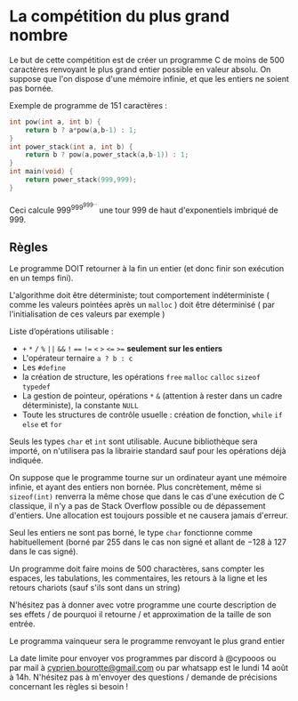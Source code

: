 # La compétition du plus grand nombre

Le but de cette compétition est de créer un programme C de moins de 500 caractères renvoyant le plus grand entier possible en valeur absolu. On suppose que l'on dispose d'une mémoire infinie, et que les entiers ne soient pas bornée.

Exemple de programme de 151 caractères :
```c
int pow(int a, int b) {
	return b ? a*pow(a,b-1) : 1;
}
int power_stack(int a, int b) {
	return b ? pow(a,power_stack(a,b-1)) : 1;
}
int main(void) {
	return power_stack(999,999);
}
```
Ceci calcule $999^{999^{999^{...}}}$ une tour 999 de haut d'exponentiels imbriqué de $999$.

## Règles 
Le programme DOIT retourner à la fin un entier (et donc finir son exécution en un temps fini).

L'algorithme doit être déterministe; tout comportement indéterministe ( comme les valeurs pointées après un `malloc` ) doit être déterminisé ( par l'initialisation de ces valeurs par exemple )

Liste d’opérations utilisable : 
 - `+` `*` `/` `%` `||` `&&` `!` `==` `!=` `<` `>` `<=` `>=` **seulement sur les entiers**
 - L'opérateur ternaire `a ? b : c`
 - Les `#define`
 - la création de structure, les opérations `free` `malloc` `calloc` `sizeof` `typedef`
 - La gestion de pointeur, opérations `*` `&` (attention à rester dans un cadre déterministe), la constante `NULL`
 - Toute les structures de contrôle usuelle : création de fonction, `while` `if` `else` et `for`
 
Seuls les types `char` et `int` sont utilisable.
Aucune bibliothèque sera importé, on n'utilisera pas la librairie standard sauf pour les opérations déjà indiquée.

On suppose que le programme tourne sur un ordinateur ayant une mémoire infinie, et ayant des entiers non bornée. Plus concrètement, même si `sizeof(int)` renverra la même chose que dans le cas d'une exécution de C classique, il n'y a pas de Stack Overflow possible ou de dépassement d'entiers. Une allocation est toujours possible et ne causera jamais d'erreur.

Seul les entiers ne sont pas borné, le type `char` fonctionne comme habituellement (borné par $255$ dans le cas non signé et allant de $-128$ à $127$ dans le cas signé).

Un programme doit faire moins de 500 charactères, sans compter les espaces, les tabulations, les commentaires, les retours à la ligne et les retours chariots (sauf s'ils sont dans un string)

N'hésitez pas à donner avec votre programme une courte description de ses effets / de pourquoi il retourne / et approximation de la taille de son entrée.

Le programma vainqueur sera le programme renvoyant le plus grand entier 

La date limite pour envoyer vos programmes par discord à @cypooos ou par mail à cyprien.bourotte@gmail.com ou par whatsapp est le lundi 14 août à 14h.
N'hésitez pas à m'envoyer des questions / demande de précisions concernant les règles si besoin ! 
<!--stackedit_data:
eyJoaXN0b3J5IjpbMTkxMDUwNzg4MiwtNTkwNzM1NzQzLDE1OD
ExMDcyMjddfQ==
-->